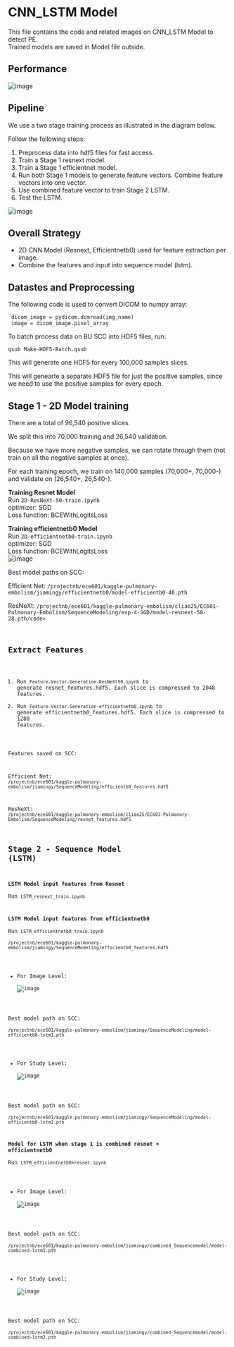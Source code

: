 # CNN_LSTM Model

This file contains the code and related images on CNN_LSTM Model to detect PE.  
Trained models are saved in Model file outside.  

## Performance
![image](https://github.com/Neurobiologist/EC601-Pulmonary-Embolism/blob/master/CNN-LSTM-Model/IMG/ROC%20Curve%20for%20CNN_LSTM.png)

## Pipeline

We use a two stage training process as illustrated in the diagram below.

Follow the following steps:

1. Preprocess data into hdf5 files for fast access.
2. Train a Stage 1 resnext model.
3. Train a Stage 1 efficientnet model.
4. Run both Stage 1 models to generate feature vectors. Combine feature vectors into one vector.
5. Use combined feature vector to train Stage 2 LSTM.
6. Test the LSTM.

![image](https://github.com/Neurobiologist/EC601-Pulmonary-Embolism/blob/master/CNN-LSTM-Model/IMG/CNN_LSTM%20pipeline.PNG)

## Overall Strategy

* 2D CNN Model (Resnext, Efficientnetb0) used for feature extraction per image.
* Combine the features and input into sequence model (lstm).

## Datastes and Preprocessing  

The following code is used to convert DICOM to numpy array:

```
 dicom_image = pydicom.dcmread(img_name)  
 image = dicom_image.pixel_array
```
 
 To batch process data on BU SCC into HDF5 files, run:
 
 ```
 qsub Make-HDF5-Batch.qsub
 ```
 
 This will generate one HDF5 for every 100,000 samples slices.
 
 This will genearte a separate HDF5 file for just the positive samples, since we need to use the positive samples for every epoch.
 
 ## Stage 1 - 2D Model training
 
There are a total of 96,540 positive slices.

We split this into 70,000 training and 26,540 validation.

Because we have more negative samples, we can rotate through them (not train on all the negative samples at once).

For each training epoch, we train on 140,000 samples (70,000+, 70,000-) and validate on (26,540+, 26,540-).

**Training Resnet Model**  
Run <code>2D-ResNeXt-50-train.ipynb</code>  
optimizer: SGD  
Loss function: BCEWithLogitsLoss 

**Training efficientnetb0 Model**    
Run <code>2D-efficientnetb0-train.ipynb</code>  
optimizer: SGD  
Loss function: BCEWithLogitsLoss  
![image](https://github.com/Neurobiologist/EC601-Pulmonary-Embolism/blob/master/CNN-LSTM-Model/IMG/efficientnetb0.PNG)  

Best model paths on SCC:    

Efficient Net: <code>/projectnb/ece601/kaggle-pulmonary-embolism/jiamingy/efficientnetb0/model-efficientb0-40.pth</code>    

ResNeXt: <code>/projectnb/ece601/kaggle-pulmonary-embolism/cliao25/EC601-Pulmonary-Embolism/SequenceModeling/exp-4-SGD/model-resnext-50-28.pth/code>

 ## Extract Features  

 1. Run <code>Feature-Vector-Generation-ResNeXt50.ipynb</code> to generate resnet_features.hdf5. Each slice is compressed to 2048 features.  
 2. Run <code>Feature-Vector-Generation-efficientnetb0.ipynb</code> to generate efficientnetb0_features.hdf5. Each slice is compressed to 1280 features. 
 
 Features saved on SCC: 
 
 Efficient Net: <code>/projectnb/ece601/kaggle-pulmonary-embolism/jiamingy/SequenceModeling/efficientb0_features.hdf5</code>  
 
 ResNeXt: <code>/projectnb/ece601/kaggle-pulmonary-embolism/cliao25/EC601-Pulmonary-Embolism/SequenceModeling/resnet_features.hdf5</code>
 
 ## Stage 2 - Sequence Model (LSTM)

**LSTM Model input features from Resnet**  
Run <code>LSTM_resnext_train.ipynb</code> 

**LSTM Model input features from efficientnetb0**  
Run <code>LSTM_efficientnetb0_train.ipynb</code>  
<code>/projectnb/ece601/kaggle-pulmonary-embolism/jiamingy/SequenceModeling/efficientb0_features.hdf5</code>    
* For Image Level:  
![image](https://github.com/Neurobiologist/EC601-Pulmonary-Embolism/blob/master/CNN-LSTM-Model/IMG/efficientnetb0_lstm_imagelevel.PNG)

Best model path on SCC:  
<code>/projectnb/ece601/kaggle-pulmonary-embolism/jiamingy/SequenceModeling/model-efficientb0-lstm1.pth</code>   
* For Study Level:  
![image](https://github.com/Neurobiologist/EC601-Pulmonary-Embolism/blob/master/CNN-LSTM-Model/IMG/efficientnetb0_lstm_studylevel.PNG)

Best model path on SCC:  
<code>/projectnb/ece601/kaggle-pulmonary-embolism/jiamingy/SequenceModeling/model-efficientb0-lstm2.pth</code>  


**Model for LSTM when stage 1 is combined resnet + efficientnetb0**     
Run <code>LSTM_efficientnetb0+resnet.ipynb</code>  
* For Image Level:      
![image](https://github.com/Neurobiologist/EC601-Pulmonary-Embolism/blob/master/CNN-LSTM-Model/IMG/combined_lstm_imagelevel.PNG)  

Best model path on SCC:  
<code>/projectnb/ece601/kaggle-pulmonary-embolism/jiamingy/combined_Sequencemodel/model-combined-lstm1.pth</code>    
* For Study Level:    
![image](https://github.com/Neurobiologist/EC601-Pulmonary-Embolism/blob/master/CNN-LSTM-Model/IMG/combined_lstm_studylevel.PNG)  

Best model path on SCC:  
<code>/projectnb/ece601/kaggle-pulmonary-embolism/jiamingy/combined_Sequencemodel/model-combined-lstm2.pth</code>    


